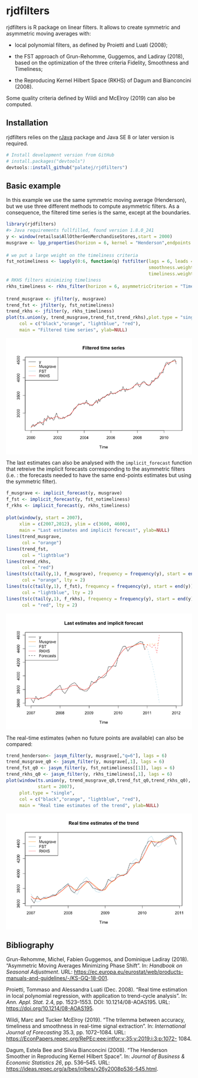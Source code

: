 
<!-- README.md is generated from README.Rmd. Please edit that file -->

# rjdfilters

rjdfilters is R package on linear filters. It allows to create symmetric
and asymmetric moving averages with:

-   local polynomial filters, as defined by Proietti and Luati (2008);

-   the FST approach of Grun-Rehomme, Guggemos, and Ladiray (2018),
    based on the optimization of the three criteria Fidelity, Smoothness
    and Timeliness;

-   the Reproducing Kernel Hilbert Space (RKHS) of Dagum and Bianconcini
    (2008).

Some quality criteria defined by Wildi and McElroy (2019) can also be
computed.

## Installation

rjdfilters relies on the
[rJava](https://CRAN.R-project.org/package=rJava) package and Java SE 8
or later version is required.

``` r
# Install development version from GitHub
# install.packages("devtools")
devtools::install_github("palatej/rjdfilters")
```

## Basic example

In this example we use the same symmetric moving average (Henderson),
but we use three different methods to compute asymmetric filters. As a
consequence, the filtered time series is the same, except at the
boundaries.

``` r
library(rjdfilters)
#> Java requirements fullfilled, found version 1.8.0_241
y <- window(retailsa$AllOtherGenMerchandiseStores,start = 2000)
musgrave <- lpp_properties(horizon = 6, kernel = "Henderson",endpoints = "LC")$filters.coef

# we put a large weight on the timeliness criteria
fst_notimeliness <- lapply(0:6, function(q) fstfilter(lags = 6, leads = q,
                                                      smoothness.weight = 1/1000,
                                                      timeliness.weight = 1-1/1000)$filter)
# RKHS filters minimizing timeliness
rkhs_timeliness <- rkhs_filter(horizon = 6, asymmetricCriterion = "Timeliness")$filters.coef

trend_musgrave <- jfilter(y, musgrave)
trend_fst <- jfilter(y, fst_notimeliness)
trend_rkhs <- jfilter(y, rkhs_timeliness)
plot(ts.union(y, trend_musgrave,trend_fst,trend_rkhs),plot.type = "single",
     col = c("black","orange", "lightblue", "red"),
     main = "Filtered time series", ylab=NULL)
```

<img src="man/figures/README-plot-global-1.png" style="display: block; margin: auto;" />

The last estimates can also be analysed with the `implicit_forecast`
function that retreive the implicit forecasts corresponding to the
asymmetric filters (i.e. : the forecasts needed to have the same
end-points estimates but using the symmetric filter).

``` r
f_musgrave <- implicit_forecast(y, musgrave)
f_fst <- implicit_forecast(y, fst_notimeliness)
f_rkhs <- implicit_forecast(y, rkhs_timeliness)

plot(window(y, start = 2007),
     xlim = c(2007,2012), ylim = c(3600, 4600),
     main = "Last estimates and implicit forecast", ylab=NULL)
lines(trend_musgrave,
      col = "orange")
lines(trend_fst,
      col = "lightblue")
lines(trend_rkhs,
      col = "red")
lines(ts(c(tail(y,1), f_musgrave), frequency = frequency(y), start = end(y)),
      col = "orange", lty = 2)
lines(ts(c(tail(y,1), f_fst), frequency = frequency(y), start = end(y)),
      col = "lightblue", lty = 2)
lines(ts(c(tail(y,1), f_rkhs), frequency = frequency(y), start = end(y)),
      col = "red", lty = 2)
```

<img src="man/figures/README-plot-forecast-1.png" style="display: block; margin: auto;" />

The real-time estimates (when no future points are available) can also
be compared:

``` r
trend_henderson<- jasym_filter(y, musgrave[,"q=6"], lags = 6)
trend_musgrave_q0 <- jasym_filter(y, musgrave[,1], lags = 6)
trend_fst_q0 <- jasym_filter(y, fst_notimeliness[[1]], lags = 6)
trend_rkhs_q0 <- jasym_filter(y, rkhs_timeliness[,1], lags = 6)
plot(window(ts.union(y, trend_musgrave_q0,trend_fst_q0,trend_rkhs_q0),
            start = 2007),
     plot.type = "single",
     col = c("black","orange", "lightblue", "red"),
     main = "Real time estimates of the trend", ylab=NULL)
```

<img src="man/figures/README-plot-q0-1.png" style="display: block; margin: auto;" />

## Bibliography

Grun-Rehomme, Michel, Fabien Guggemos, and Dominique Ladiray (2018).
“Asymmetric Moving Averages Minimizing Phase Shift”. In: *Handbook on
Seasonal Adjustment*. URL:
<https://ec.europa.eu/eurostat/web/products-manuals-and-guidelines/-/KS-GQ-18-001>.

Proietti, Tommaso and Alessandra Luati (Dec. 2008). “Real time
estimation in local polynomial regression, with application to
trend-cycle analysis”. In: *Ann. Appl. Stat.* 2.4, pp. 1523–1553. DOI:
10.1214/08-AOAS195. URL: <https://doi.org/10.1214/08-AOAS195>.

Wildi, Marc and Tucker McElroy (2019). “The trilemma between accuracy,
timeliness and smoothness in real-time signal extraction”. In:
*International Journal of Forecasting* 35.3, pp. 1072–1084. URL:
<https://EconPapers.repec.org/RePEc:eee:intfor:v:35:y:2019:i:3:p:1072->
1084.

Dagum, Estela Bee and Silvia Bianconcini (2008). “The Henderson Smoother
in Reproducing Kernel Hilbert Space”. In: *Journal of Business &
Economic Statistics 26*, pp. 536–545. URL:
<https://ideas.repec.org/a/bes/jnlbes/v26y2008p536-545.html>.
